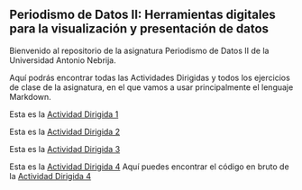 ## Periodismo de Datos II: Herramientas digitales para la visualización y presentación de datos

Bienvenido al repositorio de la asignatura Periodismo de Datos II de la Universidad Antonio Nebrija.

Aquí podrás encontrar todas las Actividades Dirigidas y todos los ejercicios de clase de la asignatura, en el que vamos a usar principalmente el lenguaje Markdown.

Esta es la [Actividad Dirigida 1](AD_1.md)

Esta es la [Actividad Dirigida 2](AD_2.md)

Esta es la [Actividad Dirigida 3](AD3/AD3_api-covid-19-pandas.md)

Esta es la [Actividad Dirigida 4](AD4-api-pandas-folium.md)
Aquí puedes encontrar el código en bruto de la [Actividad Dirigida 4](Ad4-api-pandas-2.md)
